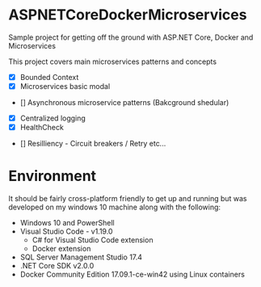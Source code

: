 # ASPNETCoreDockerMicroservices
Sample project for getting off the ground with ASP.NET Core, Docker and Microservices

This project covers main microservices patterns and concepts
- [x] Bounded Context
- [x] Microservices basic modal
- [] Asynchronous microservice patterns (Bakcground shedular)
- [x] Centralized logging
- [x] HealthCheck
- [] Resilliency - Circuit breakers / Retry etc...




# Environment
It should be fairly cross-platform friendly to get up and running but was developed on my windows 10 machine along with the following:

- Windows 10 and PowerShell
- Visual Studio Code - v1.19.0
    - C# for Visual Studio Code extension
    - Docker extension
 - SQL Server Management Studio 17.4
- .NET Core SDK v2.0.0
- Docker Community Edition 17.09.1-ce-win42 using Linux containers







